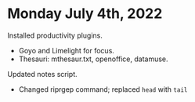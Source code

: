 # Monday July 4th, 2022

Installed productivity plugins.

- Goyo and Limelight for focus.
- Thesauri: mthesaur.txt, openoffice, datamuse.

Updated notes script.

- Changed riprgep command; replaced `head` with `tail`

